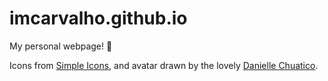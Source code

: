# imcarvalho.github.io

My personal webpage! 🌈

Icons from [Simple Icons](https://simpleicons.org/), and avatar drawn by the lovely [Danielle Chuatico](https://daniellechuatico.com/).
